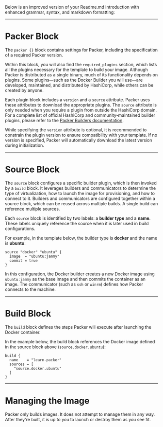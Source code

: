 Below is an improved version of your Readme.md introduction with enhanced grammar, syntax, and markdown formatting:

---

# Packer Block

The `packer {}` block contains settings for Packer, including the specification of a required Packer version.

Within this block, you will also find the `required_plugins` section, which lists all the plugins necessary for the template to build your image. Although Packer is distributed as a single binary, much of its functionality depends on plugins. Some plugins—such as the Docker Builder you will use—are developed, maintained, and distributed by HashiCorp, while others can be created by anyone.

Each plugin block includes a `version` and a `source` attribute. Packer uses these attributes to download the appropriate plugins. The `source` attribute is only needed when you require a plugin from outside the HashiCorp domain. For a complete list of official HashiCorp and community-maintained builder plugins, please refer to the [Packer Builders documentation](https://www.packer.io/docs/builders).

While specifying the `version` attribute is optional, it is recommended to constrain the plugin version to ensure compatibility with your template. If no version is specified, Packer will automatically download the latest version during initialization.

---

# Source Block

The `source` block configures a specific builder plugin, which is then invoked by a `build` block. It leverages builders and communicators to determine the type of virtualization, how to launch the image for provisioning, and how to connect to it. Builders and communicators are configured together within a source block, which can be reused across multiple builds. A single build can reference multiple sources.

Each `source` block is identified by two labels: a **builder type** and a **name**. These labels uniquely reference the source when it is later used in build configurations.

For example, in the template below, the builder type is **docker** and the name is **ubuntu**:

```hcl
source "docker" "ubuntu" { 
  image  = "ubuntu:jammy"
  commit = true
}
```

In this configuration, the Docker builder creates a new Docker image using `ubuntu:jammy` as the base image and then commits the container as an image. The communicator (such as `ssh` or `winrm`) defines how Packer connects to the machine.

---

# Build Block

The `build` block defines the steps Packer will execute after launching the Docker container.

In the example below, the build block references the Docker image defined in the source block above (`source.docker.ubuntu`):

```hcl
build {
  name    = "learn-packer"
  sources = [
    "source.docker.ubuntu"
  ]
}
```

---

# Managing the Image
Packer only builds images. It does not attempt to manage them in any way. After they're built, it is up to you to launch or destroy them as you see fit.